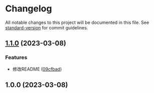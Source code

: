 # Changelog

All notable changes to this project will be documented in this file. See [standard-version](https://github.com/conventional-changelog/standard-version) for commit guidelines.

## [1.1.0](https://github.com/juicecube/mlz-prettier-config/compare/v1.0.0...v1.1.0) (2023-03-08)


### Features

* 修改README ([09cfbad](https://github.com/juicecube/mlz-prettier-config/commit/09cfbada9085a66150580651f957dacaf9ce3e78))

## 1.0.0 (2023-03-08)
